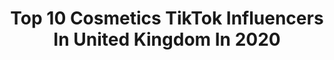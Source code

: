 ---
title: Top 10 Cosmetics TikTok Influencers In United Kingdom In 2020
description: >-
  Find top cosmetics TikTok influencers in United Kingdom in 2020. Most popular hashtags: #fyp #foryou #makeup #foryoupage.
platform: TikTok
hits: 27
text_top: Discover the best TikTok accounts on inBeat.
text_bottom: Our platform has 27 TikTok influencers like this in United Kingdom for you to collaborate.
profiles:
  - username: "chloe.c_xo"
    fullname: >-
      Chloe🌸
    bio: >-
      💌 aesthetic.cosmetics@yahoo.com💌
    location: "United Kingdom"
    followers: 22300
    engagement: 1852
    commentsToLikes: 0.036459
    id: ckb8z57lne8j30j23mfj9swju
    verified: false
    hashtags: "#sun, #li, #fail, #loveisland"
  - username: "lushhull"
    fullname: >-
      Lush Hull
    bio: >-
      Fresh Handmade Cosmetics Order and collect now available!
    location: "United Kingdom"
    followers: 6648
    engagement: 1406
    commentsToLikes: 0.026030
    id: ck8ae1a728xa80j78l5wgi5w2
    verified: false
    hashtags: "#lush, #lushcosmetics, #lushhull, #lushbathbomb"
  - username: "bperfectcosmetics"
    fullname: >-
      BPerfect Cosmetics
    bio: >-
      The OFFICIAL page of BPerfect Cosmetics ✌🏼 https://www.bperfectcosmetics.com
    location: "United Kingdom"
    followers: 35100
    engagement: 1431
    commentsToLikes: 0.028507
    id: ck8nh6dlozdvh0j780g0kwjkj
    verified: false
    hashtags: "#christmas, #bperfectxjacjossa, #carnivallovetahiti, #10secondtan"
  - username: "kevindp88"
    fullname: >-
      Kevin Daniel Parkhouse
    bio: >-
      🄾🅅🄴🅁 🔞 🄾🄽🄻🅈 #🅃🄷🄸🅁🅂🅃🅈🄰🅂🄵💦 🅂.🅆🄰🄻🄴🅂 🏴󠁧󠁢󠁷󠁬󠁳󠁿🏳️‍🌈
    location: "United Kingdom"
    followers: 5972
    engagement: 1631
    commentsToLikes: 0.313396
    id: cka6j1le0sy7p0i78viegenb3
    verified: false
    hashtags: "#thirstyasf, #duet, #dance, #lgbtq"
  - username: "ayishamakeup"
    fullname: >-
      Ayisha Amrani
    bio: >-
      MUA | 🇩🇿🇬🇧 Follow 👇🏽🥺 Instagram - @ayishamakeup YouTube - @ayishamakeup
    location: "United Kingdom"
    followers: 50600
    engagement: 1547
    commentsToLikes: 0.059755
    id: ckd5wp8nazx9c0j23l3qfw6rd
    verified: false
    hashtags: "#smallbusiness, #fyp, #algeria, #foryoupage"
  - username: "nikocados"
    fullname: >-
      Joe Biden
    bio: >-
      CEO of Nikocado Avocado 🥑 FOLLOW OUR INSTAGRAM 🤍 Currently shadow banned 🥰
    location: "United Kingdom"
    followers: 4675
    engagement: 1306
    commentsToLikes: 0.167273
    id: ckcjf7vzkavr20j23ytx7vzt0
    verified: false
    hashtags: "#fyp, #foryoupage, #beauty, #biden"
  - username: "baldmuthatrucka"
    fullname: >-
      Ryan
    bio: >-
      🔞 Adult Humour 🔞 A parody of myself Can Beer and Takeaway food = Love ❤️
    location: "United Kingdom"
    followers: 11000
    engagement: 1318
    commentsToLikes: 0.189571
    id: ckac5zxmydq9p0i78s38mjqlc
    verified: false
    hashtags: "#friends, #tiktok, #bathroom, #joke"
  - username: "nanshyofficial"
    fullname: >-
      NanshyOfficial
    bio: >-
      Beauty Brand. Softest Brushes, Sponges and more. Cruelty-Free🐇 and Vegan🐻!
    location: "United Kingdom"
    followers: 9246
    engagement: 533
    commentsToLikes: 0.024905
    id: ckb9kp6g5cory0j231b7s00u0
    verified: false
    hashtags: "#makeuplover, #makeuptime, #makeuplooks, #makeupideas"
  - username: "itsdanilevi"
    fullname: >-
      Dani Levi
    bio: >-
      📍London Makeup Artist 💄💋 @itsdanilevi
    location: "United Kingdom"
    followers: 7716
    engagement: 761
    commentsToLikes: 0.015566
    id: ckb9kp6uscovt0j23wmagbm9w
    verified: false
    hashtags: "#makeupartist, #audacitycosmetics, #smallbusinesscheck, #smallbusinessowner"
  - username: "aleenatareem"
    fullname: >-
      Aleena Tareem
    bio: >-
      Hehe 🔫 x insta @aleena.tareem & @silktussah
    location: "United Kingdom"
    followers: 9105
    engagement: 807
    commentsToLikes: 0.011442
    id: ck94k51wetwlr0j78azv2des8
    verified: false
    hashtags: "#fashion, #foryou, #fy, #makeuptutorial"
---